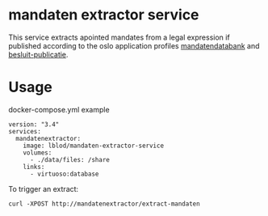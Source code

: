 # mandaten extractor service
This service extracts apointed mandates from a legal expression if published according to the oslo application profiles [mandatendatabank](https://data.vlaanderen.be/doc/applicatieprofiel/mandatendatabank/) and [besluit-publicatie](https://data.vlaanderen.be/doc/applicatieprofiel/besluit-publicatie/).

# Usage

docker-compose.yml example
```
version: "3.4"
services:
  mandatenextractor:
    image: lblod/mandaten-extractor-service
    volumes: 
      - ./data/files: /share
    links:
      - virtuoso:database
```


To trigger an extract:
```
curl -XPOST http://mandatenextractor/extract-mandaten
```
